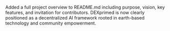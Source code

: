 Added a full project overview to README.md including purpose, vision, key features, and invitation for contributors. DEXprimed is now clearly positioned as a decentralized AI framework rooted in earth-based technology and community empowerment.

